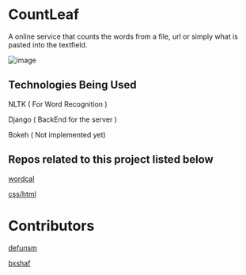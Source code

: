 # CountLeaf

A online service that counts the words from a file, url or simply what is pasted into the textfield. 

![image](http://i.imgur.com/agLa6nh.jpg)

## Technologies Being Used

NLTK ( For Word Recognition )

Django ( BackEnd for the server )

Bokeh ( Not implemented yet)

## Repos related to this project listed below

[wordcal](https://github.com/defunSM/wordcal)

[css/html](https://github.com/bxshaf/countleaf)

# Contributors

[defunsm](https://github.com/defunsm)

[bxshaf](https://github.com/bxshaf)



